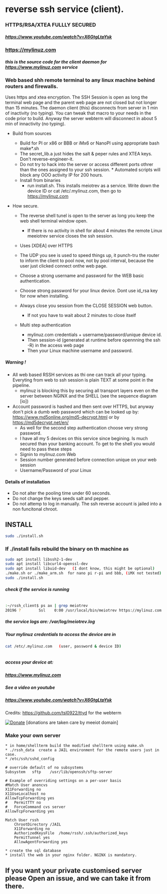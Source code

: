 # reverse ssh service (client).

### HTTPS/RSA/XTEA FULLLY SECURED
##### https://www.youtube.com/watch?v=X6GtgLtpYsk

### https://mylinuz.com

##### this is the source code for the client daemon for https://www.mylinuz.com service


### Web based shh remote terminal to any linux machine behind routers and firewalls.

Uses https and xtea encryption. 
The SSH Session is open as long the terminal web page and the parent web page are not closed but not longer than 15 minutes. 
The daemon client (this) disconnects from server in 1 min of inactivity (no typing). 
You can tweak that macro to your needs in the code prior to build. Anyway the server webterm will disconnect in about 5 min of innactivity (no typing).


  * Build from sources 
      * Build for PI or x86 or BBB or iMx6 or NanoPI using appropriate bash make*.sh
      * The secret_lib.a just hides the salt & peper rules and XTEA keys. Don't reverse-engineer-it. 
      * Do not try to hack into the server or access different ports othrer than the ones assigned to your ssh session. 
            * Automated scripts will block any OOO activity IP for 200 hours. 
      * Install from binaries      
          * run install.sh. This installs meiotrev as a service. Write down the device ID or cat /etc/.mylinuz.com, 
            then go to  https://mylinuz.com
  
  * How secure.
     * The reverse shell tunel is open to the server as long you keep the web shell terminal window open.
         * If there is no activity in shell for about 4 minutes the remote Linux meeiotrev service closes the ssh session. 
     * Uses [XDEA] over HTTPS 
     * The UDP you see is used to speed things up, it punch-tru the router to inform the 
      client to pool now, not by pool interval, because the user just clicked connect onthe web page.
     * Choose a strong username and password for the WEB basic authentication.
     * Choose strong password for your linux device. Dont use id_rsa key for now when installing.

     * Always close you session from the CLOSE SESSION web button. 
          * If not you have to wait about 2 minutes to close itself

      * Multi step authentication
          * mylinuz.com credentials + username/password/unique device id.
          * Then session-id (generated at runtime before opennning the ssh -R) in the access web page
          * Then your Linux machine username and password.

##### Warning !
   * All web based RSSH services as thi one can track all your typing. 
            Everyting from web to ssh session is plain TEXT at some point in the pipeline.
       * mylinuz is blocking this by securing all transport layers even on the server between NGINX and the SHELL (see the sequence diagram [io])
   * Account password is hashed and then sent over HTTPS, but anyway don't pick a dumb web password which can be looked up by: https://www.md5online.org/md5-decrypt.html  or by https://md5decrypt.net/en/
      * As well for the second step authentication choose very strong password.
      * I have all my 5 devices on this service since begining. Is much secured than your banking account. 
             To get to the shell you would need to pass these steps
       * Signin to mylinuz.com Web
       * Session number generated before connection unique on your web session
       * Username/Password of your Linux
            
#### Details of installation
   *  Do not alter the pooling time under 60 seconds.
   *  Do not change the keys seeds salt and pepper.
   *  Do not attemp to log in manually. The ssh reverse account is jailed into a non funcitonal chroot.

## INSTALL 

```bash
sudo ./install.sh

```

### If ./install fails rebuild the binary on th machine as

```bash
sudo apt install libssh2-1-dev
sudo apt install libcurl4-openssl-dev
sudo apt install libuid-dev   (I dont know, this might be optional)
./make.sh or ./make_arm.sh  for nano pi r-pi and bbb, (iMX not tested)
sudo ./install.sh
```

##### check if the service is running
```bash

:~/rssh_client$ ps ax | grep meiotrev 
20196 ?        Ssl    0:00 /usr/local/bin/meiotrev https://mylinuz.com ** **
```

##### the service logs are: /var/log/meiotrev.log
##### Your mylinuz credentials to access the device are in 

```bash
cat /etc/.mylinuz.com   (user, password & device ID)
 
```

    
##### access your device at:
##### https://www.mylinuz.com
##### See a video on youtube
##### https://www.youtube.com/watch?v=X6GtgLtpYsk


Credits: https://github.com/tsl0922/ttyd  for the webterm



[![Donate](https://img.shields.io/badge/Donate-PayPal-green.svg)](https://www.paypal.com/cgi-bin/webscr?cmd=_s-xclick&hosted_button_id=L9RVWU5NUZ4YG)   [donations are taken care by meeiot domain]


### Make your own server

    * in home/shellterm build the modified shellterm using make.sh
    * ./rssh_data  create a JAIL environment for the remote users just in case.
    * /etc/ssh/sshd_config
````
# override default of no subsystems
Subsystem   sftp    /usr/lib/openssh/sftp-server

# Example of overriding settings on a per-user basis
#Match User anoncvs
X11Forwarding no
X11UseLocalhost no
AllowTcpForwarding yes
#   PermitTTY no
#   ForceCommand cvs server
AllowTcpForwarding yes

Match User rssh
    ChrootDirectory /JAIL
    X11Forwarding no
    AuthorizedKeysFile  /home/rssh/.ssh/authorized_keys
    PermitTunnel yes
    AllowAgentForwarding yes
````
    * create the sql database
    * install the web in your nginx folder. NGINX is mandatory.
    
    
## If you want your private customised server please Open an issue, and we can take it from there.

